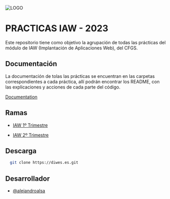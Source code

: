 ![LOGO](https://user-images.githubusercontent.com/67869168/221359506-18643ddb-b786-4f64-8ada-f6e0b25f744d.svg)

# PRACTICAS IAW - 2023

Este repositorio tiene como objetivo la agrupación de todas las prácticas del módulo de IAW (Implantación de Aplicaciones Web), del CFGS.

## Documentación

La documentación de tolas las prácticas se encuentran en las carpetas correspondientes a cada práctica, allí podrán encontrar los README, con las explicaciones y acciones de cada parte del código.

[Documentation](https://linktodocumentation)

## Ramas

- [IAW 1º Trimestre](#)

- [IAW 2º Trimestre](#)

## Descarga

```bash
  git clone https://diwes.es.git
```
    
## Desarrollador

- [@alejandroalsa](https://www.github.com/alejandroalsa)
